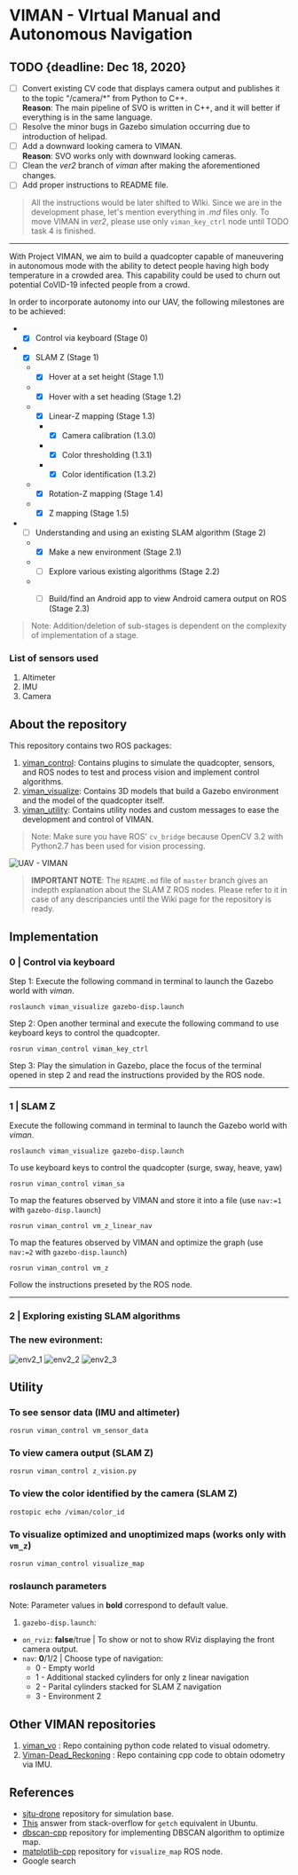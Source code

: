 # VIMAN - VIrtual Manual and Autonomous Navigation

## TODO {deadline: Dec 18, 2020}
- [ ] Convert existing CV code that displays camera output and publishes it to the topic "/camera/*" from Python to C++.<br>
**Reason**: The main pipeline of SVO is written in C++, and it will better if everything is in the same language.
- [ ] Resolve the minor bugs in Gazebo simulation occurring due to introduction of helipad.
- [ ] Add a downward looking camera to VIMAN.<br> **Reason**: SVO works only with downward looking cameras.
- [ ] Clean the _ver2_ branch of _viman_ after making the aforementioned changes.
- [ ] Add proper instructions to README file. 
> All the instructions would be later shifted to WIki. Since we are in the development phase, let's mention everything in _.md_ files only.
> To move VIMAN in _ver2_, please use only `viman_key_ctrl` node until TODO task 4 is finished.

---

With Project VIMAN, we aim to build a quadcopter capable of maneuvering in autonomous mode with the ability to detect people having high body temperature in a crowded area. This capability could be used to churn out potential CoVID-19 infected people from a crowd.

In order to incorporate autonomy into our UAV, the following milestones are to be achieved:
- - [x] Control via keyboard (Stage 0)
- - [x] SLAM Z (Stage 1)
  - - [x] Hover at a set height (Stage 1.1)
  - - [x] Hover with a set heading (Stage 1.2)
  - - [x] Linear-Z mapping (Stage 1.3)
    - - [x] Camera calibration (1.3.0)
    - - [x] Color thresholding (1.3.1)
    - - [x] Color identification (1.3.2)
  - - [x] Rotation-Z mapping (Stage 1.4)
  - - [x] Z mapping (Stage 1.5)
- - [ ] Understanding and using an existing SLAM algorithm (Stage 2)
  - - [x] Make a new environment (Stage 2.1)
  - - [ ] Explore various existing algorithms (Stage 2.2)
  - - [ ] Build/find an Android app to view Android camera output on ROS (Stage 2.3)


> Note: Addition/deletion of sub-stages is dependent on the complexity of implementation of a stage.

### List of sensors used
1. Altimeter
2. IMU
3. Camera

## About the repository
This repository contains two ROS packages:
 1. [viman_control][1]: Contains plugins to simulate the quadcopter, sensors, and ROS nodes to test and process vision and implement control algorithms.
 2. [viman_visualize][2]: Contains 3D models that build a Gazebo environment and the model of the quadcopter itself.
 3. [viman_utility][3]: Contains utility nodes and custom messages to ease the development and control of VIMAN.

> Note: Make sure you have ROS' `cv_bridge` because OpenCV 3.2 with Python2.7 has been used for vision processing.

![UAV - VIMAN](https://github.com/AuntyVIEW/viman/blob/master/viman_utility/multimedia/open_sky_1.jpg)

> **IMPORTANT NOTE**: The `README.md` file of `master` branch gives an indepth explanation about the SLAM Z ROS nodes. Please refer to it in case of any descripancies until the Wiki page for the repository is ready.

## Implementation

### 0 | Control via keyboard
Step 1: Execute the following command in terminal to launch the Gazebo world with *viman*.
```
roslaunch viman_visualize gazebo-disp.launch
```
Step 2: Open another terminal and execute the following command to use keyboard keys to control the quadcopter.
```
rosrun viman_control viman_key_ctrl
```
Step 3: Play the simulation in Gazebo, place the focus of the terminal opened in step 2 and read the instructions provided by the ROS node.

---
### 1 | SLAM Z
Execute the following command in terminal to launch the Gazebo world with *viman*.
```
roslaunch viman_visualize gazebo-disp.launch
```
To use keyboard keys to control the quadcopter (surge, sway, heave, yaw)
```
rosrun viman_control viman_sa
```
To map the features observed by VIMAN and store it into a file (use `nav:=1` with `gazebo-disp.launch`)
```
rosrun viman_control vm_z_linear_nav
```
To map the features observed by VIMAN and optimize the graph (use `nav:=2` with `gazebo-disp.launch`)
```
rosrun viman_control vm_z
```
Follow the instructions preseted by the ROS node.

---
### 2 | Exploring existing SLAM algorithms
### The new evironment:
![env2_1](https://github.com/AuntyVIEW/viman/blob/ver2/viman_utility/multimedia/env2_1.jpg)
![env2_2](https://github.com/AuntyVIEW/viman/blob/ver2/viman_utility/multimedia/env2_2.jpg)
![env2_3](https://github.com/AuntyVIEW/viman/blob/ver2/viman_utility/multimedia/env2_3.jpg)

## Utility
### To see sensor data (IMU and altimeter)
```
rosrun viman_control vm_sensor_data
```
### To view camera output (SLAM Z)
```
rosrun viman_control z_vision.py
```
### To view the color identified by the camera (SLAM Z)
```
rostopic echo /viman/color_id
```
### To visualize optimized and unoptimized maps (works only with `vm_z`)
```
rosrun viman_control visualize_map
```
### roslaunch parameters
Note: Parameter values in **bold** correspond to default value.

1) `gazebo-disp.launch`:
- `on_rviz`: **false**/true | To show or not to show RViz displaying the front camera output.
- `nav`: **0**/1/2 | Choose type of navigation:
  - 0 - Empty world
  - 1 - Additional stacked cylinders for only z linear navigation
  - 2 - Parital cylinders stacked for SLAM Z navigation
  - 3 - Environment 2

## Other VIMAN repositories
1. [viman_vo][8] : Repo containing python code related to visual odometry.
2. [Viman-Dead_Reckoning][9] : Repo containing cpp code to obtain odometry via IMU.

## References
- [sjtu-drone][4] repository for simulation base.
- [This][5] answer from stack-overflow for `getch` equivalent in Ubuntu.
- [dbscan-cpp][6] repository for implementing DBSCAN algorithm to optimize map.
- [matplotlib-cpp][7] repository for `visualize_map` ROS node.
- Google search

[1]:https://github.com/AuntyVIEW/viman/tree/master/viman_control
[2]:https://github.com/AuntyVIEW/viman/tree/master/viman_visualize
[3]:https://github.com/AuntyVIEW/viman/tree/master/viman_utility
[4]:https://github.com/tahsinkose/sjtu-drone
[5]:https://stackoverflow.com/questions/7469139/what-is-the-equivalent-to-getch-getche-in-linux
[6]:https://github.com/foreseaz/dbscan-cpp
[7]:https://github.com/lava/matplotlib-cpp
[8]:https://github.com/AuntyVIEW/viman_vo
[9]:https://github.com/AuntyVIEW/Viman-Dead_Reckoning
